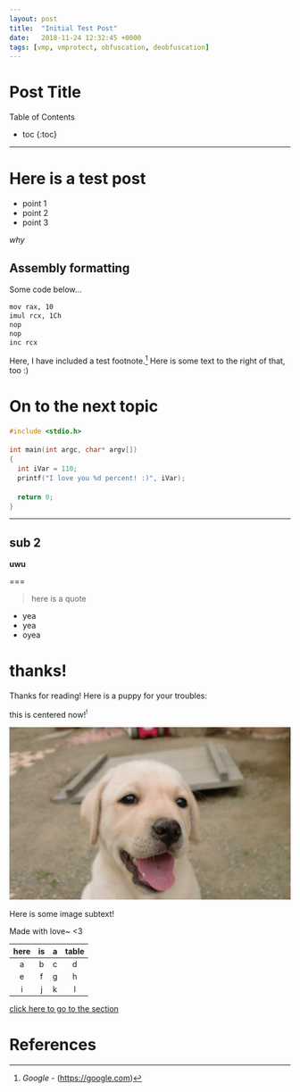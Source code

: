 ```yaml
---
layout: post
title:  "Initial Test Post"
date:   2018-11-24 12:32:45 +0000
tags: [vmp, vmprotect, obfuscation, deobfuscation]
---
```


# Post Title

Table of Contents
* toc
{:toc}

---

# Here is a test post
  - point 1
  - point 2
  - point 3
  
*why*

## Assembly formatting

Some code below...
```x86asm
mov rax, 10
imul rcx, 1Ch
nop
nop
inc rcx
```

Here, I have included a test footnote.[^cite0] Here is some text to the right of that, too :)

# On to the next topic

```cpp
#include <stdio.h>

int main(int argc, char* argv[])
{
  int iVar = 110;
  printf("I love you %d percent! :)", iVar);
  
  return 0;
}
```

---

## sub 2
**uwu**

===

>here is
>a quote

  - yea
  - yea
  - oyea

# thanks!
Thanks for reading! Here is a puppy for your troubles:

this is centered now!<sup class="fn-m">!</sup>

<div class="img-cont">
  <img src="/assets/puppy.jpg" alt="cute puppy uwu">
  <p>Here is some image subtext!</p>
</div>

Made with love~
<3

|   here   |   is   |   a   |   table   |
|:--------:|:------:|:-----:|:---------:|
|  a   |  b | c |   d   |
|  e   |  f | g |   h   |
|  i   |  j | k |   l   |

[click here to go to the section](#assembly-formatting)

# References
[^cite0]: *Google* - (<https://google.com>)
